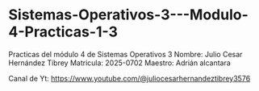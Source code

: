 # Sistemas-Operativos-3---Modulo-4-Practicas-1-3

Practicas del módulo 4 de Sistemas Operativos 3 Nombre: Julio Cesar Hernández Tibrey Matricula: 2025-0702 Maestro: Adrián alcantara

Canal de Yt: https://www.youtube.com/@juliocesarhernandeztibrey3576

